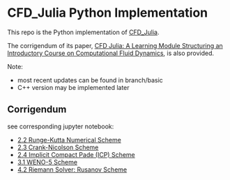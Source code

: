 # CFD_Julia Python Implementation

This repo is the Python implementation of [CFD_Julia](https://github.com/surajp92/CFD_Julia).

The corrigendum of its paper, [CFD Julia: A Learning Module Structuring an Introductory Course on Computational Fluid Dynamics](https://www.mdpi.com/2311-5521/4/3/159), is also provided.

Note:
 - most recent updates can be found in branch/basic
 - C++ version may be implemented later

## Corrigendum 
see corresponding jupyter notebook:
- [2.2 Runge-Kutta Numerical Scheme](./jupyter/02_Heat_Equation_RK3/rk3.ipynb)
- [2.3 Crank-Nicolson Scheme](./jupyter/03_Heat_Equation_CN/cn.ipynb)
- [2.4 Implicit Compact Pade (ICP) Scheme](./jupyter/04_Heat_Equation_ICP/icp.ipynb)
- [3.1 WENO-5 Scheme](./jupyter/05_Inviscid_Burgers_WENO/weno5_dirichlet.ipynb)
- [4.2 Riemann Solver: Rusanov Scheme](./jupyter/08_Inviscid_Burgers_Rieman/rusanov_riemann_periodic.ipynb)